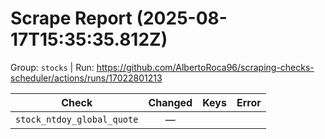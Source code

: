 # Scrape Report (2025-08-17T15:35:35.812Z)

Group: `stocks`  |  Run: https://github.com/AlbertoRoca96/scraping-checks-scheduler/actions/runs/17022801213

| Check | Changed | Keys | Error |
|---|:---:|:--|:--|
| `stock_ntdoy_global_quote` | — |  |  |
